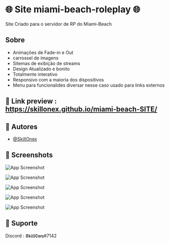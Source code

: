 # 🌐 Site miami-beach-roleplay 🌐

Site Criado para o servidor de RP do Miami-Beach

## Sobre

- Animações de Fade-in e Out
- carrossel de imagens 
- Sitemas de exibição de streams 
- Design Atualizado e bonito 
- Totalmente interativo 
- Responsivo com a maioria dos dispositivos 
- Menu para funcionalides diversar nesse caso usado para links externos


## 🔗 Link preview : https://skillonex.github.io/miami-beach-SITE/

## 🔵 Autores

- [@SkillOnex](https://github.com/SkillOnex)



## 🔵 Screenshots  


![App Screenshot](https://cdn.discordapp.com/attachments/931969872278200350/1004086083589517313/unknown.png)

![App Screenshot](https://cdn.discordapp.com/attachments/931969872278200350/1004086111905263696/unknown.png)

![App Screenshot](https://cdn.discordapp.com/attachments/931969872278200350/1004086220290265209/unknown.png)

![App Screenshot](https://cdn.discordapp.com/attachments/931969872278200350/1004086294768517150/unknown.png)

![App Screenshot](https://cdn.discordapp.com/attachments/931969872278200350/1004086328931123271/unknown.png)




## 🔵 Suporte

Discord : 𝕾𝖐𝖎𝖑𝖑𝕺𝖓𝖊𝖝#7142
